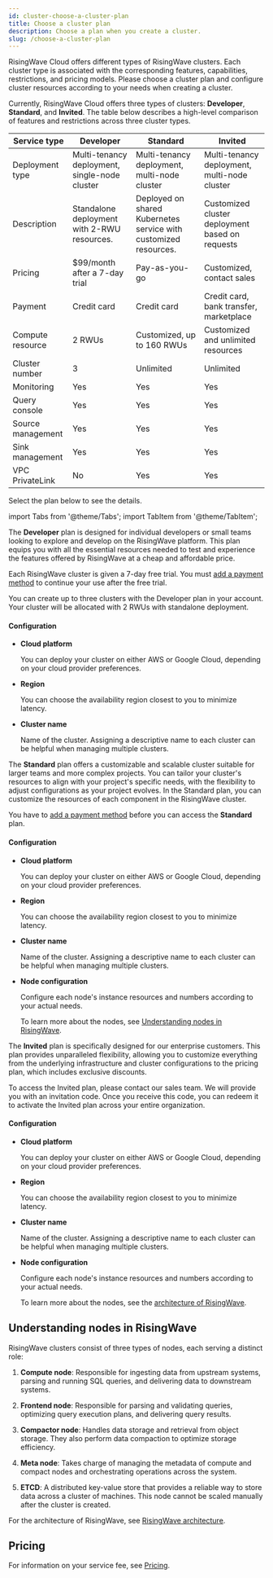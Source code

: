 ```yaml
---
id: cluster-choose-a-cluster-plan
title: Choose a cluster plan
description: Choose a plan when you create a cluster.
slug: /choose-a-cluster-plan
---
```


RisingWave Cloud offers different types of RisingWave clusters. Each cluster type is associated with the corresponding features, capabilities, restrictions, and pricing models. Please choose a cluster plan and configure cluster resources according to your needs when creating a cluster. 

Currently, RisingWave Cloud offers three types of clusters: **Developer**, **Standard**, and **Invited**. The table below describes a high-level comparison of features and restrictions across three cluster types.

| Service type | Developer | Standard | Invited |
| --- | --- | --- | --- |
| Deployment type | Multi-tenancy deployment, single-node cluster | Multi-tenancy deployment, multi-node cluster | Multi-tenancy deployment, multi-node cluster |
| Description | Standalone deployment with 2-RWU resources.  | Deployed on shared Kubernetes service with customized resources.  | Customized cluster deployment based on requests |
| Pricing | $99/month after a 7-day trial | Pay-as-you-go | Customized, contact sales |
| Payment | Credit card | Credit card | Credit card, bank transfer, marketplace |
| Compute resource | 2 RWUs | Customized, up to 160 RWUs | Customized and unlimited resources |
| Cluster number | 3 | Unlimited | Unlimited |
| Monitoring | Yes | Yes | Yes |
| Query console | Yes | Yes | Yes |
| Source management | Yes | Yes | Yes |
| Sink management | Yes | Yes | Yes |
| VPC PrivateLink | No | Yes | Yes |

Select the plan below to see the details.

import Tabs from '@theme/Tabs';
import TabItem from '@theme/TabItem';

<Tabs queryString="plan">

<TabItem value="developer" label="Developer plan">

The **Developer** plan is designed for individual developers or small teams looking to explore and develop on the RisingWave platform. This plan equips you with all the essential resources needed to test and experience the features offered by RisingWave at a cheap and affordable price. 

Each RisingWave cluster is given a 7-day free trial. You must [add a payment method](/billing-manage-payment-methods.md) to continue your use after the free trial. 

You can create up to three clusters with the Developer plan in your account. Your cluster will be allocated with 2 RWUs with standalone deployment.

#### **Configuration**

- **Cloud platform**
  
    You can deploy your cluster on either AWS or Google Cloud, depending on your cloud provider preferences.

- **Region**

    You can choose the availability region closest to you to minimize latency.

- **Cluster name**

    Name of the cluster. Assigning a descriptive name to each cluster can be helpful when managing multiple clusters.

</TabItem>

<TabItem value="standard" label="Standard plan">

The **Standard** plan offers a customizable and scalable cluster suitable for larger teams and more complex projects. You can tailor your cluster's resources to align with your project's specific needs, with the flexibility to adjust configurations as your project evolves. In the Standard plan, you can customize the resources of each component in the RisingWave cluster.

You have to [add a payment method](/billing-manage-payment-methods.md) before you can access the **Standard** plan.

#### **Configuration**

- **Cloud platform**
  
    You can deploy your cluster on either AWS or Google Cloud, depending on your cloud provider preferences.

- **Region**

    You can choose the availability region closest to you to minimize latency.

- **Cluster name**

    Name of the cluster. Assigning a descriptive name to each cluster can be helpful when managing multiple clusters.

- **Node configuration**

    Configure each node's instance resources and numbers according to your actual needs.
    
    To learn more about the nodes, see [Understanding nodes in RisingWave](#understanding-nodes-in-risingwave).

</TabItem>

<TabItem value="invited" label="Invited plan">

The **Invited** plan is specifically designed for our enterprise customers. This plan provides unparalleled flexibility, allowing you to customize everything from the underlying infrastructure and cluster configurations to the pricing plan, which includes exclusive discounts.

To access the Invited plan, please contact our sales team. We will provide you with an invitation code. Once you receive this code, you can redeem it to activate the Invited plan across your entire organization.


#### **Configuration**

- **Cloud platform**
  
    You can deploy your cluster on either AWS or Google Cloud, depending on your cloud provider preferences.

- **Region**

    You can choose the availability region closest to you to minimize latency.

- **Cluster name**

    Name of the cluster. Assigning a descriptive name to each cluster can be helpful when managing multiple clusters.

- **Node configuration**

    Configure each node's instance resources and numbers according to your actual needs.
    
    To learn more about the nodes, see the [architecture of RisingWave](https://docs.risingwave.com/docs/current/architecture/).

</TabItem>

</Tabs>

## Understanding nodes in RisingWave

RisingWave clusters consist of three types of nodes, each serving a distinct role:

1. **Compute node**: Responsible for ingesting data from upstream systems, parsing and running SQL queries, and delivering data to downstream systems.

2. **Frontend node**: Responsible for parsing and validating queries, optimizing query execution plans, and delivering query results.

3. **Compactor node**: Handles data storage and retrieval from object storage. They also perform data compaction to optimize storage efficiency.

4. **Meta node**: Takes charge of managing the metadata of compute and compact nodes and orchestrating operations across the system.

5. **ETCD**: A distributed key-value store that provides a reliable way to store data across a cluster of machines. This node cannot be scaled manually after the cluster is created.

For the architecture of RisingWave, see [RisingWave architecture](/docs/current/architecture/).

## Pricing

For information on your service fee, see [Pricing](/billing-pricing.md).